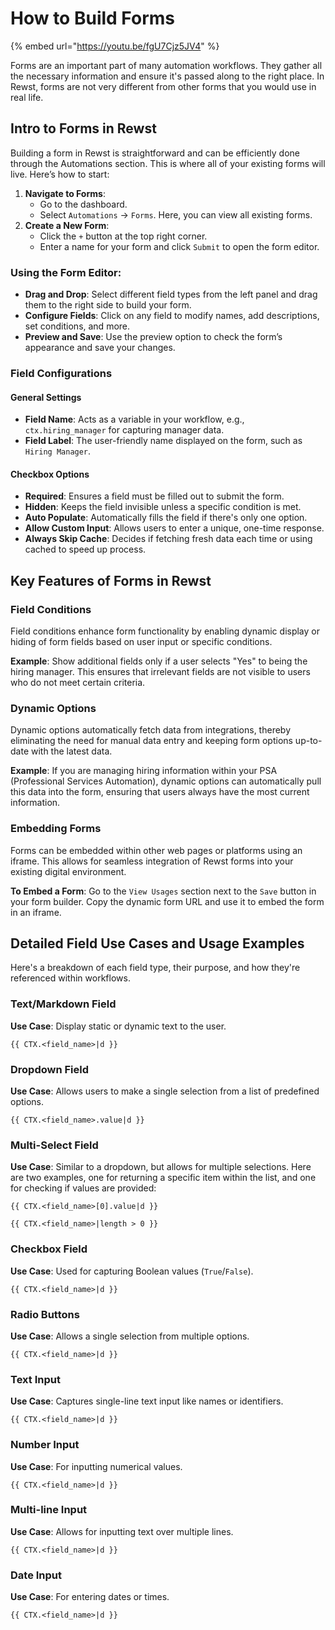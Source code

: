 # How to Build Forms

{% embed url="https://youtu.be/fgU7Cjz5JV4" %}

Forms are an important part of many automation workflows. They gather all the necessary information and ensure it's passed along to the right place. In Rewst, forms are not very different from other forms that you would use in real life.&#x20;

## Intro to Forms in Rewst

Building a form in Rewst is straightforward and can be efficiently done through the Automations section. This is where all of your existing forms will live. Here’s how to start:

1. **Navigate to Forms**:
   * Go to the dashboard.
   * Select `Automations` -> `Forms`. Here, you can view all existing forms.
2. **Create a New Form**:
   * Click the `+` button at the top right corner.
   * Enter a name for your form and click `Submit` to open the form editor.

### **Using the Form Editor**:

* **Drag and Drop**: Select different field types from the left panel and drag them to the right side to build your form.
* **Configure Fields**: Click on any field to modify names, add descriptions, set conditions, and more.
* **Preview and Save**: Use the preview option to check the form’s appearance and save your changes.

### **Field Configurations**

#### **General Settings**

* **Field Name**: Acts as a variable in your workflow, e.g., `ctx.hiring_manager` for capturing manager data.
* **Field Label**: The user-friendly name displayed on the form, such as `Hiring Manager`.

#### **Checkbox Options**

* **Required**: Ensures a field must be filled out to submit the form.
* **Hidden**: Keeps the field invisible unless a specific condition is met.
* **Auto Populate**: Automatically fills the field if there's only one option.
* **Allow Custom Input**: Allows users to enter a unique, one-time response.
* **Always Skip Cache**: Decides if fetching fresh data each time or using cached to speed up process.

## **Key Features of Forms in Rewst**

### **Field Conditions**

Field conditions enhance form functionality by enabling dynamic display or hiding of form fields based on user input or specific conditions.

**Example**: Show additional fields only if a user selects "Yes" to being the hiring manager. This ensures that irrelevant fields are not visible to users who do not meet certain criteria.

### **Dynamic Options**

Dynamic options automatically fetch data from integrations, thereby eliminating the need for manual data entry and keeping form options up-to-date with the latest data.

**Example**: If you are managing hiring information within your PSA (Professional Services Automation), dynamic options can automatically pull this data into the form, ensuring that users always have the most current information.

### **Embedding Forms**

Forms can be embedded within other web pages or platforms using an iframe. This allows for seamless integration of Rewst forms into your existing digital environment.

**To Embed a Form**: Go to the `View Usages` section next to the `Save` button in your form builder. Copy the dynamic form URL and use it to embed the form in an iframe.

## **Detailed Field Use Cases and Usage Examples**

Here's a breakdown of each field type, their purpose, and how they're referenced within workflows.

### **Text/Markdown Field**

**Use Case**: Display static or dynamic text to the user.

```django
{{ CTX.<field_name>|d }}
```

### **Dropdown Field**

**Use Case**: Allows users to make a single selection from a list of predefined options.

```plaintext
{{ CTX.<field_name>.value|d }}
```

### **Multi-Select Field**

**Use Case**: Similar to a dropdown, but allows for multiple selections. Here are two examples, one for returning a specific item within the list, and one for checking if values are provided:

```django
{{ CTX.<field_name>[0].value|d }}
```

```django
{{ CTX.<field_name>|length > 0 }}
```

### **Checkbox Field**

**Use Case**: Used for capturing Boolean values (`True`/`False`).

```django
{{ CTX.<field_name>|d }}
```

### **Radio Buttons**

**Use Case**: Allows a single selection from multiple options.

```django
{{ CTX.<field_name>|d }}
```

### **Text Input**

**Use Case**: Captures single-line text input like names or identifiers.

```django
{{ CTX.<field_name>|d }}
```

### **Number Input**

**Use Case**: For inputting numerical values.

```django
{{ CTX.<field_name>|d }}
```

### **Multi-line Input**

**Use Case**: Allows for inputting text over multiple lines.

```django
{{ CTX.<field_name>|d }}
```

### **Date Input**

**Use Case**: For entering dates or times.

```django
{{ CTX.<field_name>|d }}
```
